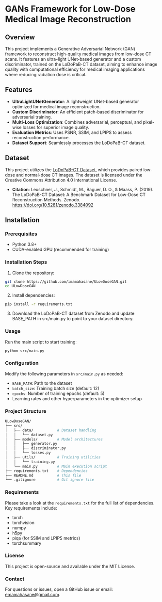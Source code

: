 # GANs Framework for Low-Dose Medical Image Reconstruction

## Overview
This project implements a Generative Adversarial Network (GAN) framework to reconstruct high-quality medical images from low-dose CT scans. It features an ultra-light UNet-based generator and a custom discriminator, trained on the LoDoPaB-CT dataset, aiming to enhance image quality with computational efficiency for medical imaging applications where reducing radiation dose is critical.

## Features
- **UltraLightUNetGenerator**: A lightweight UNet-based generator optimized for medical image reconstruction.
- **Custom Discriminator**: An efficient patch-based discriminator for adversarial training.
- **Multi-Loss Optimization**: Combines adversarial, perceptual, and pixel-wise losses for superior image quality.
- **Evaluation Metrics**: Uses PSNR, SSIM, and LPIPS to assess reconstruction performance.
- **Dataset Support**: Seamlessly processes the LoDoPaB-CT dataset.

## Dataset
This project utilizes the [LoDoPaB-CT Dataset](https://zenodo.org/records/3384092), which provides paired low-dose and normal-dose CT images. The dataset is licensed under the Creative Commons Attribution 4.0 International License.

- **Citation**: Leuschner, J., Schmidt, M., Baguer, D. O., & Maass, P. (2019). The LoDoPaB-CT Dataset: A Benchmark Dataset for Low-Dose CT Reconstruction Methods. Zenodo. https://doi.org/10.5281/zenodo.3384092

## Installation

### Prerequisites
- Python 3.8+
- CUDA-enabled GPU (recommended for training)

### Installation Steps
1. Clone the repository:
```bash
git clone https://github.com/imamahasane/ULowDoseGAN.git
cd ULowDoseGAN
```

2. Install dependencies:
```bash
pip install -r requirements.txt
```

3. Download the LoDoPaB-CT dataset from Zenodo and update BASE_PATH in src/main.py to point to your dataset directory.

### Usage
Run the main script to start training:
```bash
python src/main.py
```
### Configuration
Modify the following parameters in `src/main.py` as needed:
- `BASE_PATH`: Path to the dataset
- `batch_size`: Training batch size (default: 12)
- `epochs`: Number of training epochs (default: 5)
- Learning rates and other hyperparameters in the optimizer setup

### Project Structure
```bash
ULowDoseGAN/
├── src/
│   ├── data/           # Dataset handling
│   │   └── dataset.py
│   ├── models/         # Model architectures
│   │   ├── generator.py
│   │   ├── discriminator.py
│   │   └── losses.py
│   ├── utils/          # Training utilities
│   │   └── training.py
│   └── main.py         # Main execution script
├── requirements.txt    # Dependencies
├── README.md           # This file
└── .gitignore          # Git ignore file
```

### Requirements
Please take a look at the `requirements.txt` for the full list of dependencies. Key requirements include:
- torch
- torchvision
- numpy
- h5py
- piqa (for SSIM and LPIPS metrics)
- torchsummary

### License
This project is open-source and available under the MIT License.

### Contact
For questions or issues, open a GitHub issue or email: emamahasane@gmail.com.
